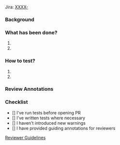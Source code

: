 Jira: [XXXX-](https://jira.tenkasu.net/browse/XXXX-)

### Background
<!-- In contrast to the description in the Jira ticket this should provide as much technical background as possible -->

### What has been done?
1. 
2. 

### How to test?
1. 
2. 

<!-- If the PR is over 1000 lines, let the reviewer know how to best review this PR, what to look at first etc. -->
### Review Annotations

### Checklist
<!-- Please make sure to check the following boxes by putting an x in the [ ] (don't: [x ], [ x], do: [x]) -->
- [] I've run tests before opening PR
- [] I've written tests where necessary
- [] I haven't introduced new warnings
- [] I have provided guiding annotations for reviewers

[Reviewer Guidelines](https://github.com/crunchyroll/ios-resources/blob/master/CODE_REVIEW_GUIDELINES.md)
